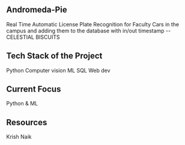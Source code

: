 ## Andromeda-Pie
Real Time Automatic License Plate Recognition for Faculty Cars in the campus and adding them to the database with in/out timestamp -- CELESTIAL BISCUITS

## Tech Stack of the Project
Python
Computer vision
ML
SQL
Web dev

## Current Focus
Python & ML

## Resources
Krish Naik


